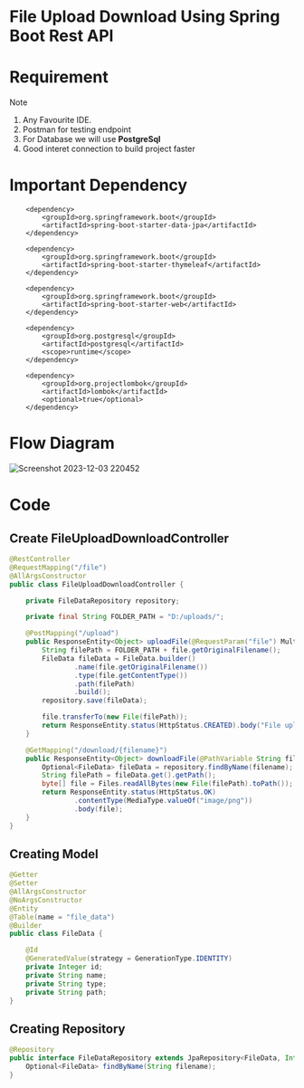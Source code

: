 # File Upload Download Using Spring Boot Rest API

# Requirement

> [!NOTE]
> 1. Any Favourite IDE.
> 2. Postman for testing endpoint
> 3. For Database we will use **PostgreSql**
> 4. Good interet connection to build project faster

# Important Dependency

        <dependency>
            <groupId>org.springframework.boot</groupId>
            <artifactId>spring-boot-starter-data-jpa</artifactId>
        </dependency>
        
        <dependency>
            <groupId>org.springframework.boot</groupId>
            <artifactId>spring-boot-starter-thymeleaf</artifactId>
        </dependency>
        
        <dependency>
            <groupId>org.springframework.boot</groupId>
            <artifactId>spring-boot-starter-web</artifactId>
        </dependency>

        <dependency>
            <groupId>org.postgresql</groupId>
            <artifactId>postgresql</artifactId>
            <scope>runtime</scope>
        </dependency>
        
        <dependency>
            <groupId>org.projectlombok</groupId>
            <artifactId>lombok</artifactId>
            <optional>true</optional>
        </dependency>

# Flow Diagram 

![Screenshot 2023-12-03 220452](https://github.com/CodeMythGit/ReadMeNotes/assets/90126232/5be13fff-63d8-4a5d-9ea4-97d15be51d2e)


# Code
## Create FileUploadDownloadController

```java
@RestController
@RequestMapping("/file")
@AllArgsConstructor
public class FileUploadDownloadController {

    private FileDataRepository repository;

    private final String FOLDER_PATH = "D:/uploads/";

    @PostMapping("/upload")
    public ResponseEntity<Object> uploadFile(@RequestParam("file") MultipartFile file) throws IOException {
        String filePath = FOLDER_PATH + file.getOriginalFilename();
        FileData fileData = FileData.builder()
                .name(file.getOriginalFilename())
                .type(file.getContentType())
                .path(filePath)
                .build();
        repository.save(fileData);

        file.transferTo(new File(filePath));
        return ResponseEntity.status(HttpStatus.CREATED).body("File uploaded successfully to " + filePath);
    }

    @GetMapping("/download/{filename}")
    public ResponseEntity<Object> downloadFile(@PathVariable String filename) throws IOException {
        Optional<FileData> fileData = repository.findByName(filename);
        String filePath = fileData.get().getPath();
        byte[] file = Files.readAllBytes(new File(filePath).toPath());
        return ResponseEntity.status(HttpStatus.OK)
                .contentType(MediaType.valueOf("image/png"))
                .body(file);
    }
}

```

## Creating Model 
```java
@Getter
@Setter
@AllArgsConstructor
@NoArgsConstructor
@Entity
@Table(name = "file_data")
@Builder
public class FileData {

    @Id
    @GeneratedValue(strategy = GenerationType.IDENTITY)
    private Integer id;
    private String name;
    private String type;
    private String path;
}
```

## Creating Repository
```java
@Repository
public interface FileDataRepository extends JpaRepository<FileData, Integer> {
    Optional<FileData> findByName(String filename);
}
```
